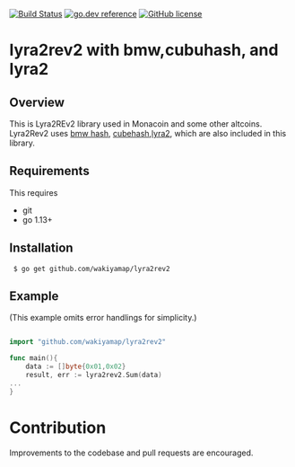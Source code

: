 [![Build Status](https://travis-ci.org/wakiyamap/lyra2rev2.svg?branch=master)](https://travis-ci.org/wakiyamap/lyra2rev2)
[![go.dev reference](https://img.shields.io/badge/go.dev-reference-007d9c?logo=go&logoColor=white)](https://pkg.go.dev/github.com/wakiyamap/lyra2rev2)
[![GitHub license](https://img.shields.io/badge/license-MIT-blue.svg)](https://raw.githubusercontent.com/bitgoin/lyra2rev2/LICENSE)


# lyra2rev2 with bmw,cubuhash, and lyra2 

## Overview

This  is Lyra2REv2 library used in Monacoin and some other altcoins.
Lyra2Rev2 uses [bmw hash](https://www.mathematik.hu-berlin.de/~schliebn/dl/Blue-Midnight-Wish.pdf),
[cubehash](https://en.wikipedia.org/wiki/CubeHash),[lyra2](https://en.wikipedia.org/wiki/Lyra2),
which are also included in this library.

## Requirements

This requires

* git
* go 1.13+


## Installation

     $ go get github.com/wakiyamap/lyra2rev2


## Example
(This example omits error handlings for simplicity.)

```go

import "github.com/wakiyamap/lyra2rev2"

func main(){
    data := []byte{0x01,0x02}
	result, err := lyra2rev2.Sum(data)
...
}
```


# Contribution
Improvements to the codebase and pull requests are encouraged.


